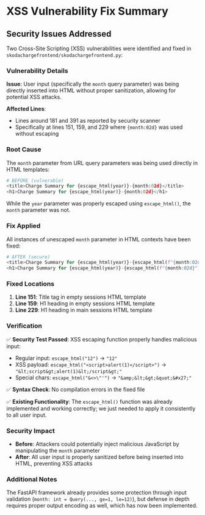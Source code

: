 # XSS Vulnerability Fix Summary

## Security Issues Addressed

Two Cross-Site Scripting (XSS) vulnerabilities were identified and fixed in `skodachargefrontend/skodachargefrontend.py`:

### Vulnerability Details

**Issue**: User input (specifically the `month` query parameter) was being directly inserted into HTML without proper sanitization, allowing for potential XSS attacks.

**Affected Lines**: 
- Lines around 181 and 391 as reported by security scanner
- Specifically at lines 151, 159, and 229 where `{month:02d}` was used without escaping

### Root Cause

The `month` parameter from URL query parameters was being used directly in HTML templates:
```python
# BEFORE (vulnerable)
<title>Charge Summary for {escape_html(year)}-{month:02d}</title>
<h1>Charge Summary for {escape_html(year)}-{month:02d}</h1>
```

While the `year` parameter was properly escaped using `escape_html()`, the `month` parameter was not.

### Fix Applied

All instances of unescaped `month` parameter in HTML contexts have been fixed:

```python
# AFTER (secure)
<title>Charge Summary for {escape_html(year)}-{escape_html(f"{month:02d}")}</title>
<h1>Charge Summary for {escape_html(year)}-{escape_html(f"{month:02d}")}</h1>
```

### Fixed Locations

1. **Line 151**: Title tag in empty sessions HTML template
2. **Line 159**: H1 heading in empty sessions HTML template  
3. **Line 229**: H1 heading in main sessions HTML template

### Verification

✅ **Security Test Passed**: XSS escaping function properly handles malicious input:
- Regular input: `escape_html("12")` → `"12"`
- XSS payload: `escape_html("<script>alert(1)</script>")` → `"&lt;script&gt;alert(1)&lt;/script&gt;"`
- Special chars: `escape_html("&<>\"'")` → `"&amp;&lt;&gt;&quot;&#x27;"`

✅ **Syntax Check**: No compilation errors in the fixed file

✅ **Existing Functionality**: The `escape_html()` function was already implemented and working correctly; we just needed to apply it consistently to all user input.

### Security Impact

- **Before**: Attackers could potentially inject malicious JavaScript by manipulating the `month` parameter
- **After**: All user input is properly sanitized before being inserted into HTML, preventing XSS attacks

### Additional Notes

The FastAPI framework already provides some protection through input validation (`month: int = Query(..., ge=1, le=12)`), but defense in depth requires proper output encoding as well, which has now been implemented.